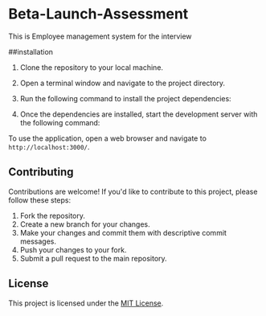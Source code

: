 # Beta-Launch-Assessment

This is Employee management system for the interview

##installation

1. Clone the repository to your local machine.
2. Open a terminal window and navigate to the project directory.
3. Run the following command to install the project dependencies:


4. Once the dependencies are installed, start the development server with the following command:

To use the application, open a web browser and navigate to `http://localhost:3000/`.

## Contributing

Contributions are welcome! If you'd like to contribute to this project, please follow these steps:

1. Fork the repository.
2. Create a new branch for your changes.
3. Make your changes and commit them with descriptive commit messages.
4. Push your changes to your fork.
5. Submit a pull request to the main repository.

## License

This project is licensed under the [MIT License](https://opensource.org/licenses/MIT).
